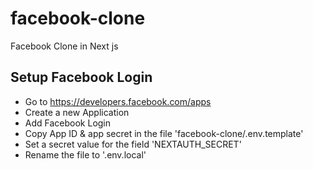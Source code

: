 # facebook-clone

Facebook Clone in Next js

## Setup Facebook Login

- Go to https://developers.facebook.com/apps
- Create a new Application
- Add Facebook Login
- Copy App ID & app secret in the file 'facebook-clone/.env.template'
- Set a secret value for the field 'NEXTAUTH_SECRET'
- Rename the file to '.env.local'
